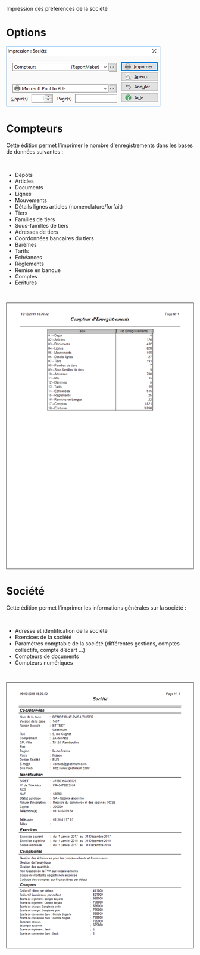 






Impression des préférences de la société




# Options


![](../../assets/images/PreferencesSociete/3/Filtres.png)


# Compteurs


Cette édition permet l’imprimer le nombre d'enregistrements dans les bases de données suivantes :


 


* Dépôts
* Articles
* Documents
* Lignes
* Mouvements
* Détails lignes articles (nomenclature/forfait)
* Tiers
* Familles de tiers
* Sous-familles de tiers
* Adresses de tiers
* Coordonnées bancaires du tiers
* Barèmes
* Tarifs
* Échéances
* Règlements
* Remise en banque
* Comptes
* Écritures


 


![](../../assets/images/PreferencesSociete/3/Compteurs.png)


# Société


Cette édition permet l’imprimer les informations générales sur la société :


 


* Adresse et identification de la société
* Exercices de la société
* Paramètres comptable de la société (différentes gestions, comptes collectifs, compte d’écart …)
* Compteurs de documents
* Compteurs numériques


 


![](../../assets/images/PreferencesSociete/3/Societe.png)



